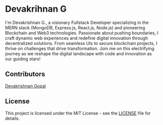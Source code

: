 # Devakrihnan G
I'm Devakrishnan G., a visionary Fullstack Developer specializing in the MERN stack (MongoDB, Express.js, React.js, Node.js) and pioneering Blockchain and Web3 technologies. Passionate about pushing boundaries, I craft dynamic web experiences and redefine digital innovation through decentralized solutions. From seamless UIs to secure blockchain projects, I thrive on challenges that drive transformation. Join me on this electrifying journey as we reshape the digital landscape with code and innovation as our guiding stars!

## Contributors
[Devakrishnan Gopal](https://www.github.com/gdevakrishnan)

## License

This project is licensed under the MIT License - see the [LICENSE](LICENSE) file for details.